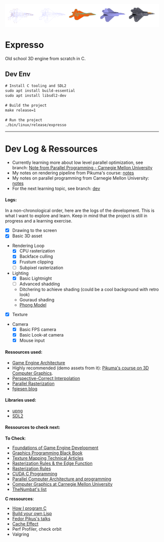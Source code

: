 <!-- Display ./example.png -->
<p align="center">
	<img width="800" src="./demo.png">
<p align="center">

# Expresso

Old school 3D engine from scratch in C.

## Dev Env

```
# Install C tooling and SDL2
sudo apt install build-essential
sudo apt install libsdl2-dev

# Build the project
make release=1

# Run the project
./bin/linux/release/expresso
```

---

# Dev Log & Ressources

- Currently learning more about low level parallel optimization, see branch: [Note from Parallel Programming - Carnegie Mellon University](https://github.com/LatentDream/Expresso/tree/carnegie-parallel-course)
- My notes on rendering pipeline from Pikuma's course: [notes](./notes/rendering_pipeline.md)
- My notes on parallel programming from Carnegie Mellon University: [notes](./notes/parallel_computer_architecture_and_programming.md)
- For the next learning topic, see branch: [dev](https://github.com/LatentDream/Expresso/tree/dev)


#### Logs:
In a non-chronological order, here are the logs of the development. This is what I want to explore and learn. Keep in mind that the project is still in progress and a learning exercise.
- [x] Drawing to the screen
- [x] Basic 3D asset
- Rendering Loop
    - [x] CPU rasterization
    - [x] Backface culling
    - [x] Frustum clipping 
    - [ ] Subpixel rasterization
- Lighting
    - [x] Basic Lightnight
    - [ ] Advanced shadding
	- Ditchering to achieve shading (could be a cool background with retro look)
	- Gouraud shading
	- [Phong Model](https://graphics.stanford.edu/courses/cs348b-07/lectures/reflection_ii/reflection_ii.pdf)
- [x] Texture
- Camera
    - [x] Basic FPS camera
    - [x] Basic Look-at camera
    - [x] Mouse input

#### Ressources used:
- [Game Engine Architecture](https://www.gameenginebook.com/)
- Highly recommended (demo assets from it): [Pikuma's course on 3D Computer Graphics](https://pikuma.com/courses).
- [Perspective-Correct Interpolation](https://s3.amazonaws.com/thinkific/file_uploads/167815/attachments/c06/b72/f58/KokLimLow-PerspectiveCorrectInterpolation.pdf)
- [Parallel Rasterization](https://www.cs.drexel.edu/~deb39/Classes/Papers/comp175-06-pineda.pdf)
- [fgiesen blog](https://fgiesen.wordpress.com/2013/02/08/triangle-rasterization-in-practice/)

#### Libraries used:
- [upng](https://github.com/elanthis/upng)
- [SDL2](https://www.libsdl.org/)

#### Ressources to check next:
**To Check**:
- [Foundations of Game Engine Development](https://foundationsofgameenginedev.com/) 
- [Graphics Programming Black Book](https://www.drdobbs.com/parallel/graphics-programming-black-book/184404919)
- [Texture Mapping Technical Articles](https://www.chrishecker.com/Miscellaneous_Technical_Articles)
- [Rasterization Rules & the Edge Function](https://www.scratchapixel.com/lessons/3d-basic-rendering/rasterization-practical-implementation/rasterization-stage)
- [Rasterization Rules](https://docs.microsoft.com/en-us/windows/win32/direct3d9/rasterization-rules#triangle-rasterization-rules)
- [CUDA C Programming](https://docs.nvidia.com/cuda/archive/9.1/pdf/CUDA_C_Programming_Guide.pdf)
- [Parallel Computer Architecture and programming](http://15418.courses.cs.cmu.edu/spring2016/lectures)
- [Computer Graphics at Carnegie Mellon University](https://github.com/CMU-Graphics/Scotty3D)
- [TheNumbat's list](https://github.com/TheNumbat/Lists)

**C ressources**:
- [How I program C](https://www.youtube.com/watch?v=443UNeGrFoM)
- [Build your own Lisp](https://buildyourownlisp.com/chapter1_introduction#how_to_learn_c)
- [Fedor Pikus's talks](https://www.youtube.com/watch?v=g-WPhYREFjk)
- [Cache Effect](https://igoro.com/archive/gallery-of-processor-cache-effects/)
- Perf Profiler, check orbit
- Valgring

